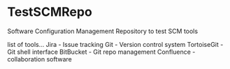 # TestSCMRepo
Software Configuration Management Repository to test SCM tools

list of tools...
Jira - Issue tracking
Git - Version control system
TortoiseGit - Git shell interface
BitBucket - Git repo management
Confluence - collaboration software